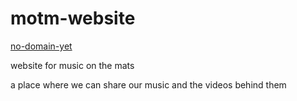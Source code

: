 # motm-website

[no-domain-yet]()

website for music on the mats

a place where we can share our music and the videos behind them